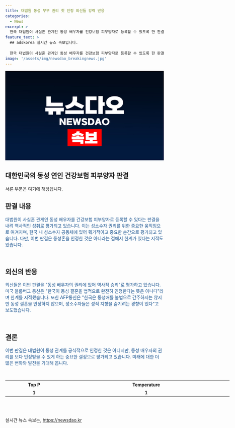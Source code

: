 ```yaml
---
title: 대법원 동성 부부 권리 첫 인정 외신들 강력 반응
categories:
  - News
excerpt: >
  한국 대법원이 사실혼 관계인 동성 배우자를 건강보험 피부양자로 등록할 수 있도록 한 판결에 대한 외신의 평가는 역사적 승리로 평가되고 있다. 한국의 성소수자 권리를 위한 중요한 순간으로 여겨지며, 동성애를 지지하는 사람들에게는 긍정적인 소식으로 받아들여지고 있다. 하지만 이번 판결이 동성 결혼을 인정한 것은 아니라는 점과, 한국이 동성 결혼을 법적으로 완전히 인정하는 것은 아니라는 점이 한계로 지적되고 있다. 미국 블룸버그 통신은 이를 건강보험 내에서의 법적 지위만을 인정하는 좁은 의미의 판결이라고 지적했으며, AFP통신도 한국이 동성애를 불법으로 간주하지는 않지만 동성 결혼을 인정하지 않는다는 점을 강조했다.
feature_text: >
  ## adskorea 실시간 뉴스 속보입니다.

  한국 대법원이 사실혼 관계인 동성 배우자를 건강보험 피부양자로 등록할 수 있도록 한 판결에 대한 외신의 평가는 역사적 승리로 평가되고 있다. 한국의 성소수자 권리를 위한 중요한 순간으로 여겨지며, 동성애를 지지하는 사람들에게는 긍정적인 소식으로 받아들여지고 있다. 하지만 이번 판결이 동성 결혼을 인정한 것은 아니라는 점과, 한국이 동성 결혼을 법적으로 완전히 인정하는 것은 아니라는 점이 한계로 지적되고 있다. 미국 블룸버그 통신은 이를 건강보험 내에서의 법적 지위만을 인정하는 좁은 의미의 판결이라고 지적했으며, AFP통신도 한국이 동성애를 불법으로 간주하지는 않지만 동성 결혼을 인정하지 않는다는 점을 강조했다.
image: '/assets/img/newsdao_breakingnews.jpg'
---
```


<p><img src="/assets/img/newsdao_breakingnews.jpg" alt="adskorea 속보" /></p>

<h2 data-ke-size="size26">대한민국의 동성 연인 건강보험 피부양자 판결</h2>

<p>서론 부분은 여기에 해당됩니다. </p>

<h2 data-ke-size="size26">판결 내용</h2>

<p><span style="color: #1a5490;">대법원이 사실혼 관계인 동성 배우자를 건강보험 피부양자로 등록할 수 있다는 판결을 내려 역사적인 성취로 평가되고 있습니다. 이는 성소수자 권리를 위한 중요한 움직임으로 여겨지며, 한국 내 성소수자 공동체에 있어 획기적이고 중요한 순간으로 평가되고 있습니다. 다만, 이번 판결은 동성혼을 인정한 것은 아니라는 점에서 한계가 있다는 지적도 있습니다.</span></p>

<p data-ke-size="size16">&nbsp;</p>

<h2 data-ke-size="size26">외신의 반응</h2>

<p><span style="color: #1a5490;">외신들은 이번 판결을 "동성 배우자의 권리에 있어 역사적 승리"로 평가하고 있습니다. 미국 블룸버그 통신은 "한국이 동성 결혼을 법적으로 완전히 인정한다는 뜻은 아니다"라며 한계를 지적했습니다. 또한 AFP통신은 "한국은 동성애를 불법으로 간주하지는 않지만 동성 결혼을 인정하지 않으며, 성소수자들은 성적 지향을 숨기려는 경향이 있다"고 보도했습니다.</span></p>

<p data-ke-size="size16">&nbsp;</p>

<h2 data-ke-size="size26">결론</h2>

<p><span style="color: #1a5490;">이번 판결은 대법원이 동성 관계를 공식적으로 인정한 것은 아니지만, 동성 배우자의 권리를 보다 인정받을 수 있게 하는 중요한 결정으로 평가되고 있습니다. 미래에 대한 더 많은 변화와 발전을 기대해 봅니다.</span></p>

<p data-ke-size="size16">&nbsp;</p>

<table style="width: 713px; height: 71px;">
<tbody>
<tr>
<td style="width: 176px; text-align: center; height: 23px;"><b>Top P</b></td>
<td style="width: 537px; text-align: center; height: 23px;"><b>Temperature</b></td>
</tr>
<tr>
<td style="text-align: center; height: 17px;"><b>1</b></td>
<td style="text-align: center; height: 17px;"><b>1</b></td>
</tr>
</tbody>
</table>

<p data-ke-size="size16">&nbsp;</p>
실시간 뉴스 속보는, <a href="https://newsdao.kr" rel="dofollow">https://newsdao.kr</a>


